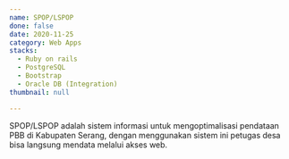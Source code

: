 ```yaml
---
name: SPOP/LSPOP
done: false
date: 2020-11-25
category: Web Apps
stacks:
  - Ruby on rails
  - PostgreSQL
  - Bootstrap
  - Oracle DB (Integration)
thumbnail: null

---
```


SPOP/LSPOP adalah sistem informasi untuk mengoptimalisasi pendataan PBB di Kabupaten Serang, dengan menggunakan sistem ini petugas desa bisa langsung mendata melalui akses web.